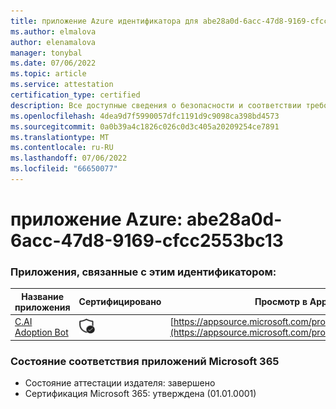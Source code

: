 ```yaml
---
title: приложение Azure идентификатора для abe28a0d-6acc-47d8-9169-cfcc2553bc13
ms.author: elmalova
author: elenamalova
manager: tonybal
ms.date: 07/06/2022
ms.topic: article
ms.service: attestation
certification_type: certified
description: Все доступные сведения о безопасности и соответствии требованиям для abe28a0d-6acc-47d8-9169-cfcc2553bc13.
ms.openlocfilehash: 4dea9d7f5990057dfc1191d9c9098ca398bd4573
ms.sourcegitcommit: 0a0b39a4c1826c026c0d3c405a20209254ce7891
ms.translationtype: MT
ms.contentlocale: ru-RU
ms.lasthandoff: 07/06/2022
ms.locfileid: "66650077"
---
```

# <a name="azure-app-id-abe28a0d-6acc-47d8-9169-cfcc2553bc13"></a>приложение Azure: abe28a0d-6acc-47d8-9169-cfcc2553bc13


### <a name="apps-associated-with-this-id"></a>Приложения, связанные с этим идентификатором:
| **Название приложения** | **Сертифицировано** | **Просмотр в AppSource** |
|--------------|---------------|-----------------------|
| [C.AI Adoption Bot](../forward/WA200002633.md) | <img alt="Certified application badge" src="../media/certified-badge.png" height="25" width="25" /> | [https://appsource.microsoft.com/product/office/WA200002633](https://appsource.microsoft.com/product/office/WA200002633) |

### <a name="microsoft-365-app-compliance-status"></a>Состояние соответствия приложений Microsoft 365
- Состояние аттестации издателя: завершено
- Сертификация Microsoft 365: утверждена (01.01.0001)
